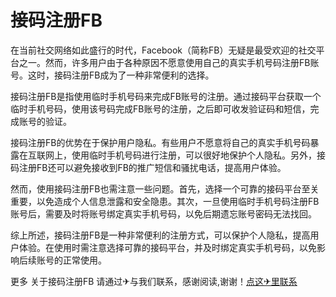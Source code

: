 # 接码注册FB

在当前社交网络如此盛行的时代，Facebook（简称FB）无疑是最受欢迎的社交平台之一。然而，许多用户由于各种原因不愿意使用自己的真实手机号码注册FB账号。这时，接码注册FB成为了一种非常便利的选择。

接码注册FB是指使用临时手机号码来完成FB账号的注册。通过接码平台获取一个临时手机号码，使用该号码完成FB账号的注册，之后即可收发验证码和短信，完成账号的验证。

接码注册FB的优势在于保护用户隐私。有些用户不愿意将自己的真实手机号码暴露在互联网上，使用临时手机号码进行注册，可以很好地保护个人隐私。另外，接码注册FB还可以避免接收到FB的推广短信和骚扰电话，提高用户体验。

然而，使用接码注册FB也需注意一些问题。首先，选择一个可靠的接码平台至关重要，以免造成个人信息泄露和安全隐患。其次，一旦使用临时手机号码注册FB账号后，需要及时将账号绑定真实手机号码，以免后期遗忘账号密码无法找回。

综上所述，接码注册FB是一种非常便利的注册方式，可以保护个人隐私，提高用户体验。在使用时需注意选择可靠的接码平台，并及时绑定真实手机号码，以免影响后续账号的正常使用。

更多 关于接码注册FB 请通过✈与我们联系，感谢阅读,谢谢！[点这✈里联系](https://acc.k02.cc)
